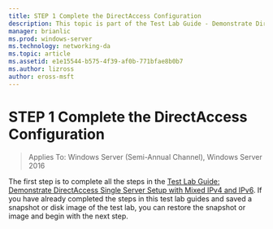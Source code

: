 ```yaml
---
title: STEP 1 Complete the DirectAccess Configuration
description: This topic is part of the Test Lab Guide - Demonstrate DirectAccess in a Cluster with Windows NLB for Windows Server 2016
manager: brianlic
ms.prod: windows-server
ms.technology: networking-da
ms.topic: article
ms.assetid: e1e15544-b575-4f39-af0b-771bfae8b0b7
ms.author: lizross
author: eross-msft
---
```

# STEP 1 Complete the DirectAccess Configuration

>Applies To: Windows Server (Semi-Annual Channel), Windows Server 2016

The first step is to complete all the steps in the [Test Lab Guide: Demonstrate DirectAccess Single Server Setup with Mixed IPv4 and IPv6](https://go.microsoft.com/fwlink/p/?LinkId=237004). If you have already completed the steps in this test lab guides and saved a snapshot or disk image of the test lab, you can restore the snapshot or image and begin with the next step.  
  



